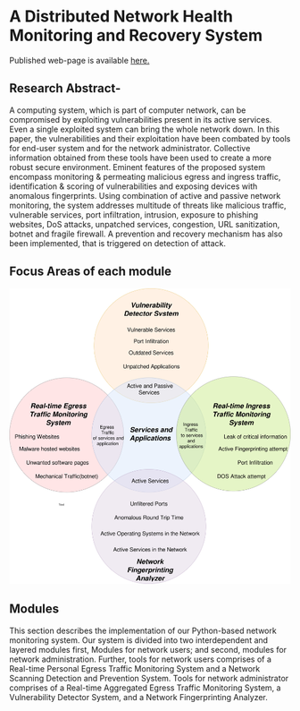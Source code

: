 # A Distributed Network Health Monitoring and Recovery System

Published web-page is available <a href="https://newtein.github.io/network_monitoring/" target="_blank"> here.</a>

## Research Abstract-
A computing system, which is part of computer network, can be compromised by exploiting vulnerabilities present in its active services. Even a single exploited system can bring the whole network down. In this paper, the vulnerabilities and their exploitation have been combated by tools for end-user system and for the network administrator. Collective information obtained from these tools have been used to create a more robust secure environment. Eminent features of the proposed system encompass monitoring & permeating malicious egress and ingress traffic, identification & scoring of vulnerabilities and exposing devices with anomalous fingerprints. Using combination of active and passive network monitoring, the system addresses multitude of threats like malicious traffic, vulnerable services, port infiltration, intrusion, exposure to phishing websites, DoS attacks, unpatched services, congestion, URL sanitization, botnet and fragile firewall. A prevention and recovery mechanism has also been implemented, that is triggered on detection of attack.

## Focus Areas of each module

![alt text](https://raw.githubusercontent.com/newtein/network_monitoring/master/images/compendious_venn.jpg)

## Modules

This section describes the implementation of our Python-based network monitoring system. Our system is divided into two interdependent and layered modules first, Modules for network users; and second, modules for network administration. Further, tools for network users comprises of a Real-time Personal Egress Traffic Monitoring System and a Network Scanning Detection and Prevention System. Tools for network administrator comprises of a Real-time Aggregated Egress Traffic Monitoring System, a Vulnerability Detector System, and a Network Fingerprinting Analyzer.



